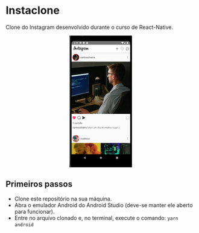 # Instaclone

Clone do Instagram desenvolvido durante o curso de React-Native.

<div display="flex" align="center">
  <img src="./src/img/instaclone.png" height="350px">
</div>

## Primeiros passos

* Clone este repositório na sua máquina.
* Abra o emulador Android do Android Studio (deve-se manter ele aberto para funcionar).
* Entre no arquivo clonado e, no terminal, execute o comando: ``yarn android``

